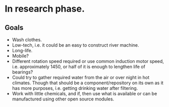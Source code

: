 In research phase.
===

Goals
---
* Wash clothes.
* Low-tech, i.e. it could be an easy to construct river machine.
* Long-life.
* Mobile?
* Different rotation speed required or use common induction motor speed, i.e. approximately 1450, or half of it is enough to lengthen life of bearings?
* Could try to gather required water from the air or over night in hot climates. Though that should be a component/repository on its own as it has more purposes, i.e. getting drinking water after filtering. 
* Work with little chemicals, and if, then use what is available or can be manufactured using other open source modules.


